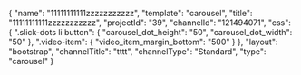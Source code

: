 {
    "name": "11111111111zzzzzzzzzzz",
    "template": "carousel",
    "title": "11111111111zzzzzzzzzzz",
    "projectId": "39",
    "channelId": "121494071",
    "css": {
        ".slick-dots li button": {
            "carousel_dot_height": "50",
            "carousel_dot_width": "50"
        },
        ".video-item": {
            "video_item_margin_bottom": "500"
        }
    },
    "layout": "bootstrap",
    "channelTitle": "tttt",
    "channelType": "Standard",
    "type": "carousel"
}